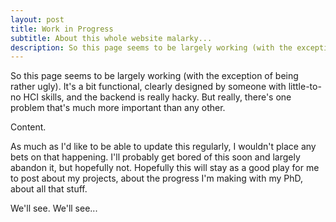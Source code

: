 ```yaml
---
layout: post
title: Work in Progress
subtitle: About this whole website malarky...
description: So this page seems to be largely working (with the exception of being rather ugly) [...]
---
```


So this page seems to be largely working (with the exception of being rather ugly). It's a bit functional, clearly designed by someone with little-to-no HCI skills, and the backend is really hacky. But really, there's one problem that's much more important than any other.

Content.

As much as I'd like to be able to update this regularly, I wouldn't place any bets on that happening. I'll probably get bored of this soon and largely abandon it, but hopefully not. Hopefully this will stay as a good play for me to post about my projects, about the progress I'm making with my PhD, about all that stuff.

We'll see. We'll see...